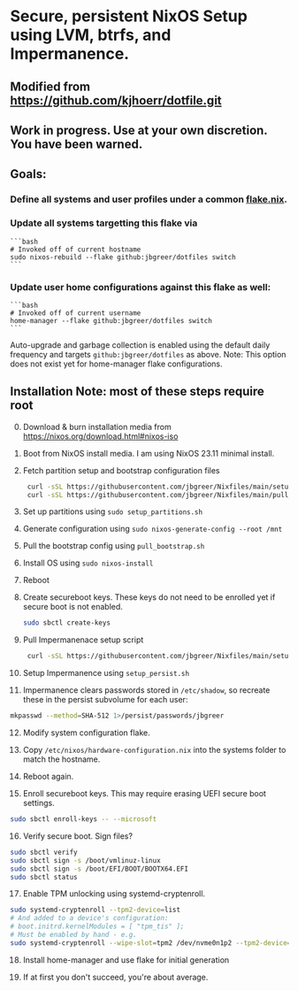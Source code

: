 # Secure, persistent NixOS Setup using LVM, btrfs, and Impermanence.

## Modified from https://github.com/kjhoerr/dotfile.git
## Work in progress.  Use at your own discretion.  You have been warned.

## Goals:
### Define all systems and user profiles under a common [flake.nix](./flake.nix). 
### Update all systems targetting this flake via

    ```bash
    # Invoked off of current hostname
    sudo nixos-rebuild --flake github:jbgreer/dotfiles switch
    ```

### Update user home configurations against this flake as well:

    ```bash
    # Invoked off of current username
    home-manager --flake github:jbgreer/dotfiles switch
    ```

Auto-upgrade and garbage collection is enabled using the default daily frequency and targets `github:jbgreer/dotfiles` as above. 
Note: This option does not exist yet for home-manager flake configurations.

## Installation Note: most of these steps require root

0. Download & burn installation media from https://nixos.org/download.html#nixos-iso

1. Boot from NixOS install media.  I am using NixOS 23.11 minimal install.

2. Fetch partition setup and bootstrap configuration files

   ```bash
    curl -sSL https://githubusercontent.com/jbgreer/Nixfiles/main/setup_partitions.sh
    curl -sSL https://githubusercontent.com/jbgreer/Nixfiles/main/pull_bootstrap.sh
   ```

3. Set up partitions using ```sudo setup_partitions.sh```
   
4. Generate configuration using ```sudo nixos-generate-config --root /mnt```

5. Pull the bootstrap config using ````pull_bootstrap.sh````

6. Install OS using ````sudo nixos-install````

7. Reboot

8. Create secureboot keys. These keys do not need to be enrolled yet if secure boot is not enabled.

   ```bash
   sudo sbctl create-keys
   ```

9. Pull Impermanenace setup script 

   ```bash
    curl -sSL https://githubusercontent.com/jbgreer/Nixfiles/main/setup_persist.sh
   ```

10. Setup Impermanence using ````setup_persist.sh````

11. Impermanence clears passwords stored in `/etc/shadow`, so recreate these in the persist subvolume for each user:

   ```bash
   mkpasswd --method=SHA-512 1>/persist/passwords/jbgreer
   ```

12. Modify system configuration flake. 

13. Copy `/etc/nixos/hardware-configuration.nix` into the systems folder to match the hostname.

14. Reboot again.

15. Enroll secureboot keys.  This may require erasing UEFI secure boot settings.

   ```bash
   sudo sbctl enroll-keys -- --microsoft
   ```

16. Verify secure boot.  Sign files?

   ```bash
   sudo sbctl verify
   sudo sbctl sign -s /boot/vmlinuz-linux
   sudo sbctl sign -s /boot/EFI/BOOT/BOOTX64.EFI
   sudo sbctl status
   ```

17. Enable TPM unlocking using systemd-cryptenroll.

   ```bash
   sudo systemd-cryptenroll --tpm2-device=list
  # And added to a device's configuration:
  # boot.initrd.kernelModules = [ "tpm_tis" ];
  # Must be enabled by hand - e.g.
   sudo systemd-cryptenroll --wipe-slot=tpm2 /dev/nvme0n1p2 --tpm2-device=auto --tpm2-pcrs=0+2+7
   ```

18. Install home-manager and use flake for initial generation

19. If at first you don't succeed, you're about average.


